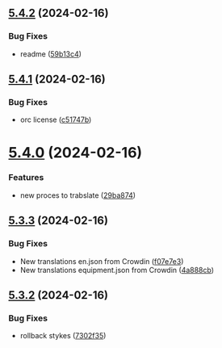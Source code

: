 ## [5.4.2](https://github.com/allnnde/pf2e-esp-translation/compare/v5.4.1...v5.4.2) (2024-02-16)


### Bug Fixes

* readme ([59b13c4](https://github.com/allnnde/pf2e-esp-translation/commit/59b13c4e25f3935b2f45ff74675953918c7ae819))



## [5.4.1](https://github.com/allnnde/pf2e-esp-translation/compare/v5.4.0...v5.4.1) (2024-02-16)


### Bug Fixes

* orc license ([c51747b](https://github.com/allnnde/pf2e-esp-translation/commit/c51747b7a8f0fa3423afd826f5c928b8e2a4ad28))



# [5.4.0](https://github.com/allnnde/pf2e-esp-translation/compare/v5.3.3...v5.4.0) (2024-02-16)


### Features

* new proces to trabslate ([29ba874](https://github.com/allnnde/pf2e-esp-translation/commit/29ba874df9136c7cd25f0637b19066f6ecf9c1b6))



## [5.3.3](https://github.com/allnnde/pf2e-esp-translation/compare/v5.3.2...v5.3.3) (2024-02-16)


### Bug Fixes

* New translations en.json from Crowdin ([f07e7e3](https://github.com/allnnde/pf2e-esp-translation/commit/f07e7e341b4c9979909a96c3f815bdcd008c3514))
* New translations equipment.json from Crowdin ([4a888cb](https://github.com/allnnde/pf2e-esp-translation/commit/4a888cb0f1477eb7a90e73c92b46123dc6f92a64))



## [5.3.2](https://github.com/allnnde/pf2e-esp-translation/compare/v5.3.1...v5.3.2) (2024-02-16)


### Bug Fixes

* rollback stykes ([7302f35](https://github.com/allnnde/pf2e-esp-translation/commit/7302f35f32b7a9e357f9e6c393b7112fa4ef8440))




